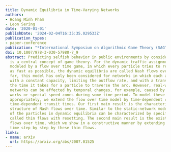 ```yaml
---
title: Dynamic Equilibria in Time-Varying Networks
authors:
- Hoang Minh Pham
- Leon Sering
date: '2020-01-01'
publishDate: '2024-02-04T16:35:35.029533Z'
publication_types:
- paper-conference
publication: "*International Symposium on Algorithmic Game Theory (SAGT'20)*"
doi: 10.1007/978-3-030-57980-7_9
abstract: Predicting selfish behavior in public environments by considering Nash equilibria
  is a central concept of game theory. For the dynamic traffic assignment problem
  modeled by a flow over time game, in which every particle tries to reach its destination
  as fast as possible, the dynamic equilibria are called Nash flows over time. So
  far, this model has only been considered for networks in which each arc is equipped
  with a constant capacity, limiting the outflow rate, and with a transit time, determining
  the time it takes for a particle to traverse the arc. However, real-world traffic
  networks can be affected by temporal changes, for example, caused by construction
  works or special speed zones during some time period. To model these traffic scenarios
  appropriately, we extend the flow over time model by time-dependent capacities and
  time-dependent transit times. Our first main result is the characterization of the
  structure of Nash flows over time. Similar to the static-network model, the strategies
  of the particles in dynamic equilibria can be characterized by specific static flows,
  called thin flows with resetting. The second main result is the existence of Nash
  flows over time, which we show in a constructive manner by extending a flow over
  time step by step by these thin flows.
links:
- name: arXiv
  url: https://arxiv.org/abs/2007.01525
---
```

